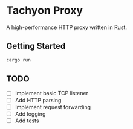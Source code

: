 # Tachyon Proxy

A high-performance HTTP proxy written in Rust.

## Getting Started

```bash
cargo run
```

## TODO

- [ ] Implement basic TCP listener
- [ ] Add HTTP parsing
- [ ] Implement request forwarding
- [ ] Add logging
- [ ] Add tests 